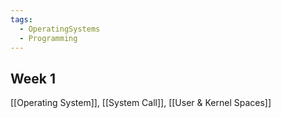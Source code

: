 ```yaml
---
tags:
  - OperatingSystems
  - Programming
---
```

## Week 1
[[Operating System]], [[System Call]], [[User & Kernel Spaces]]